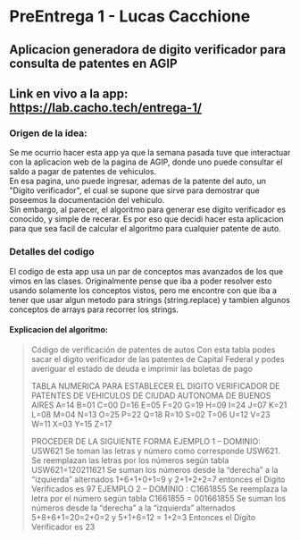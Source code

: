 # PreEntrega 1 - Lucas Cacchione

## Aplicacion generadora de digito verificador para consulta de patentes en AGIP

## Link en vivo a la app: https://lab.cacho.tech/entrega-1/

### Origen de la idea:
Se me ocurrio hacer esta app ya que la semana pasada tuve que interactuar con la aplicacion web de la pagina de AGIP, donde uno puede consultar el saldo a pagar de patentes de vehiculos.  
En esa pagina, uno puede ingresar, ademas de la patente del auto, un "Digito verificador", el cual se supone que sirve para demostrar que poseemos la documentación del vehiculo.  
Sin embargo, al parecer, el algoritmo para generar ese digito verificador es conocido, y simple de recerar. Es por eso que decidi hacer esta aplicacion para que sea facil de calcular el algoritmo para cualquier patente de auto.  

### Detalles del codigo
El codigo de esta app usa un par de conceptos mas avanzados de los que vimos en las clases. Originalmente pense que iba a poder resolver esto usando solamente los conceptos vistos, pero me encontre con que iba a tener que usar algun metodo para strings (string.replace) y tambien algunos conceptos de arrays para recorrer los strings.

#### Explicacion del algoritmo:

> Código de verificación de patentes de autos
> Con esta tabla podes sacar el digito verificador de las patentes de Capital Federal y podes averiguar el estado de deuda e imprimir las boletas de pago
>
> TABLA NUMERICA PARA ESTABLECER EL DIGITO VERIFICADOR DE PATENTES DE VEHICULOS DE CIUDAD AUTONOMA DE BUENOS AIRES
> A=14 B=01 C=00 D=16 E=05 F=20 G=19 H=09 I=24 J=07 K=21 L=08 M=04 N=13 O=25 P=22 Q=18 R=10 S=02 T=06 U=12 V=23 W=11 X=03 Y=15 Z=17
>
> PROCEDER DE LA SIGUIENTE FORMA EJEMPLO 1 – DOMINIO: USW621
> Se toman las letras y número como corresponde USW621. Se reemplazan las letras por los números según tabla
> USW621=120211621
> Se suman los números desde la “derecha” a la “izquierda” alternados 1+6+1+0+1=9 y 2+1+2+2=7 entonces el Digito Verificados es 97
> EJEMPLO 2 – DOMINIO : C1661855
> Se reemplaza la letra por el número según tabla
> C1661855 = 001661855
> Se suman los números desde la “derecha” a la “izquierda” alternados 5+8+6+1=20=2+0=2 y 5+1+6=12 = 1+2=3 Entonces el Digito Verificador es 23
